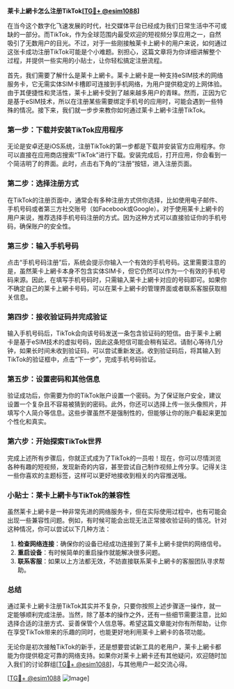 **莱卡上網卡怎么注册TikTok[[TG💪+ @esim1088](https://t.me/s/esim1088)]**

在当今这个数字化飞速发展的时代，社交媒体平台已经成为我们日常生活中不可或缺的一部分。而TikTok，作为全球范围内最受欢迎的短视频分享应用之一，自然吸引了无数用户的目光。不过，对于一些刚接触莱卡上網卡的用户来说，如何通过这张卡成功注册TikTok可能是个小难题。别担心，这篇文章将为你详细讲解整个过程，并提供一些实用的小贴士，让你轻松搞定注册流程。

首先，我们需要了解什么是莱卡上網卡。莱卡上網卡是一种支持eSIM技术的网络服务卡，它无需实体SIM卡槽即可连接到手机网络，为用户提供稳定的上网体验。由于其便捷性和灵活性，莱卡上網卡受到了越来越多用户的青睐。然而，正因为它是基于eSIM技术，所以在注册某些需要绑定手机号的应用时，可能会遇到一些特殊的情况。接下来，我们就一步步来教你如何通过莱卡上網卡注册TikTok。

### 第一步：下载并安装TikTok应用程序

无论是安卓还是iOS系统，注册TikTok的第一步都是下载并安装官方应用程序。你可以直接在应用商店搜索“TikTok”进行下载。安装完成后，打开应用，你会看到一个简洁明了的界面。此时，点击右下角的“注册”按钮，进入注册页面。

### 第二步：选择注册方式

在TikTok的注册页面中，通常会有多种注册方式供你选择，比如使用电子邮件、手机号码或者第三方社交账号（如Facebook或Google）。对于使用莱卡上網卡的用户来说，推荐选择手机号码注册的方式。因为这种方式可以直接验证你的手机号码，确保账户的安全性。

### 第三步：输入手机号码

点击“手机号码注册”后，系统会提示你输入一个有效的手机号码。这里需要注意的是，虽然莱卡上網卡本身不包含实体SIM卡，但它仍然可以作为一个有效的手机号码来源。因此，在填写手机号码时，只需输入莱卡上網卡对应的号码即可。如果你不确定自己的莱卡上網卡号码，可以在莱卡上網卡的管理界面或者联系客服获取相关信息。

### 第四步：接收验证码并完成验证

输入手机号码后，TikTok会向该号码发送一条包含验证码的短信。由于莱卡上網卡是基于eSIM技术的虚拟号码，因此这条短信可能会稍有延迟。请耐心等待几分钟，如果长时间未收到验证码，可以尝试重新发送。收到验证码后，将其输入到TikTok的验证框中，点击“下一步”，完成手机号码验证。

### 第五步：设置密码和其他信息

验证成功后，你需要为你的TikTok账户设置一个密码。为了保证账户安全，建议设置一个复杂且不容易被猜到的密码。此外，你还可以选择上传一张头像照片，并填写个人简介等信息。这些步骤虽然不是强制性的，但能够让你的账户看起来更加个性化和真实。

### 第六步：开始探索TikTok世界

完成上述所有步骤后，你就正式成为了TikTok的一员啦！现在，你可以尽情浏览各种有趣的短视频，发现新奇的内容，甚至尝试自己制作视频上传分享。记得关注一些你喜欢的主题标签，这样可以更好地接收到相关的内容推送哦。

### 小贴士：莱卡上網卡与TikTok的兼容性

虽然莱卡上網卡是一种非常先进的网络服务卡，但在实际使用过程中，也有可能会出现一些兼容性问题。例如，有时候可能会出现无法正常接收验证码的情况。针对这种情况，你可以尝试以下几种方法：

1. **检查网络连接**：确保你的设备已经成功连接到了莱卡上網卡提供的网络信号。
2. **重启设备**：有时候简单的重启操作就能解决很多问题。
3. **联系客服**：如果以上方法都无效，不妨直接联系莱卡上網卡的客服团队寻求帮助。

### 总结

通过莱卡上網卡注册TikTok其实并不复杂，只要你按照上述步骤逐一操作，就一定能够顺利完成注册。当然，除了基本的操作之外，还有一些细节需要注意，比如选择合适的注册方式、妥善保管个人信息等。希望这篇文章能对你有所帮助，让你在享受TikTok带来的乐趣的同时，也能更好地利用莱卡上網卡的各项功能。

无论你是初次接触TikTok的新手，还是想要尝试新工具的老用户，莱卡上網卡都能为你提供稳定可靠的网络支持。如果你对莱卡上網卡还有其他疑问，欢迎随时加入我们的讨论群组[[TG💪+ @esim1088](https://t.me/s/esim1088)]，与其他用户一起交流心得。

[[TG💪+ @esim1088](https://t.me/s/esim1088) ![Image](https://i.postimg.cc/4NQfJmqS/Snipaste-2025-05-13-00-14-12.png)]